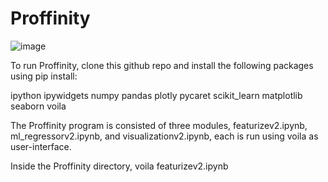 # Proffinity

![image](https://github.com/user-attachments/assets/f9a9bb6f-e401-43d1-a70a-54fd70a7fd1c)

To run Proffinity, clone this github repo and install the following packages using pip install:

ipython
ipywidgets
numpy
pandas
plotly
pycaret
scikit_learn
matplotlib
seaborn
voila

The Proffinity program is consisted of three modules, featurizev2.ipynb, ml_regressorv2.ipynb, and visualizationv2.ipynb, each is run using voila as user-interface. 

Inside the Proffinity directory,
voila featurizev2.ipynb






